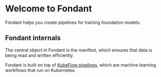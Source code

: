 # Welcome to Fondant

Fondant helps you create pipelines for training foundation models.

## Fondant internals

The central object in Fondant is the manifest, which ensures that data is being read and written efficiently.

Fondant is built on top of [KubeFlow pipelines](https://github.com/kubeflow/pipelines), which are machine learning workflows that run on Kubernetes.
